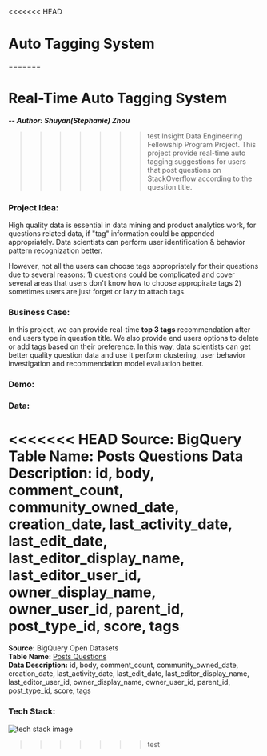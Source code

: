 <<<<<<< HEAD
# Auto Tagging System 
=======
# Real-Time Auto Tagging System 

**_-- Author: Shuyan(Stephanie) Zhou_**


>>>>>>> test
Insight Data Engineering Fellowship Program Project.
This project provide real-time auto tagging suggestions for users that post questions on StackOverflow according to the question title.

### Project Idea:
  High quality data is essential in data mining and product analytics work, for questions related data, if "tag" information could be appended appropriately. Data scientists can perform user identification & behavior pattern recognization better. 
  
  However, not all the users can choose tags appropriately for their questions due to several reasons: 1) questions could be complicated and cover several areas that users don't know how to choose appropirate tags   2) sometimes users are just forget or lazy to attach tags. 
  
 ### Business Case: 
 In this project, we can provide real-time __top 3 tags__ recommendation after end users type in question title. We also provide end users options to delete or add tags based on their preference. In this way, data scientists can get better quality question data and use it perform clustering, user behavior investigation and recommendation model evaluation better.
  
 ### Demo:
 
 ### Data:
<<<<<<< HEAD
 __Source:__ BigQuery
 __Table Name:__ Posts Questions
 __Data Description:__  id, body, comment_count, community_owned_date, creation_date, last_activity_date, last_edit_date, last_editor_display_name, last_editor_user_id, owner_display_name, owner_user_id, parent_id, post_type_id, score, tags
=======
 __Source:__ BigQuery Open Datasets\
 __Table Name:__ [Posts Questions](https://bigquery.cloud.google.com/table/bigquery-public-data:stackoverflow.posts_questions)\
 __Data Description:__  id, body, comment_count, community_owned_date, creation_date, last_activity_date, last_edit_date, last_editor_display_name, last_editor_user_id, owner_display_name, owner_user_id, parent_id, post_type_id, score, tags
 
### Tech Stack:

![tech stack image](https://raw.githubusercontent.com/watermelonsz/AutoTagging/test/Presentation/tech_stack.png)
>>>>>>> test
